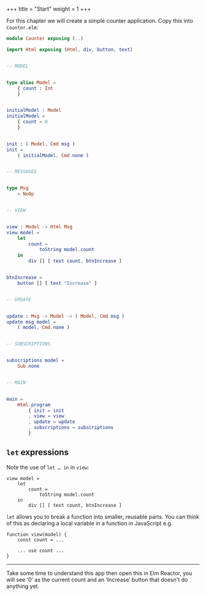 +++
title       = "Start"
weight      = 1
+++


For this chapter we will create a simple counter application. Copy this into `Counter.elm`:

```elm
module Counter exposing (..)

import Html exposing (Html, div, button, text)


-- MODEL


type alias Model =
    { count : Int
    }


initialModel : Model
initialModel =
    { count = 0
    }


init : ( Model, Cmd msg )
init =
    ( initialModel, Cmd.none )


-- MESSAGES


type Msg
    = NoOp


-- VIEW


view : Model -> Html Msg
view model =
    let
        count =
            toString model.count
    in
        div [] [ text count, btnIncrease ]


btnIncrease =
    button [] [ text "Increase" ]


-- UPDATE


update : Msg -> Model -> ( Model, Cmd msg )
update msg model =
    ( model, Cmd.none )


-- SUBSCRIPTIONS


subscriptions model =
    Sub.none


-- MAIN


main =
    Html.program
        { init = init
        , view = view
        , update = update
        , subscriptions = subscriptions
        }
```

## `let` expressions

Note the use of `let … in` in `view`:

```
view model =
    let
        count =
            toString model.count
    in
        div [] [ text count, btnIncrease ]
```

`let` allows you to break a function into smaller, reusable parts. You can think of this as declaring a local variable in a function in JavaScript e.g.

```
function view(model) {
	const count = ...

	... use count ...
}
```

---

Take some time to understand this app then open this in Elm Reactor, you will see ‘0’ as the current count and an ‘Increase’ button that doesn't do anything yet.

